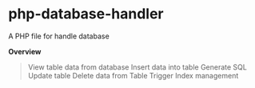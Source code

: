 # php-database-handler
A PHP file for handle database

**Overview**
> View table data from database
> Insert data into table
> Generate SQL
> Update table
> Delete data from Table
> Trigger
> Index management